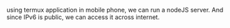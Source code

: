 using termux application in mobile phone, we can run a nodeJS server. And since IPv6 is public, we can access it across internet.
